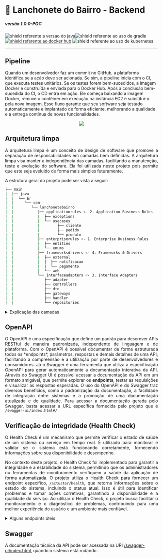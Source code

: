 # 🍔 Lanchonete do Bairro - Backend

##### versão 1.0.0-POC

<img src="https://img.shields.io/badge/Java-17-important.svg?logo=java" alt="shield referente a versao do java"><img src="https://img.shields.io/badge/Build Tool-Gradle-green.svg?logo=gradle" alt="shield referente ao uso de gradle">[<img src="https://img.shields.io/badge/dockerhub-images-blue.svg?logo=docker" alt="shield referente ao docker hub">](https://hub.docker.com/repository/docker/danielmaria/lanchonetebairro-app/general) <img src="https://img.shields.io/badge/Orchestrated by-Kubernetes-green.svg?logo=kubernetes" alt="shield referente ao uso de kubernetes">

____

## Pipeline

Quando um desenvolvedor faz um commit no GitHub, a plataforma identifica se a ação deve ser acionada. Se sim, a pipeline inicia com o CI, que executa testes unitários. Se os testes forem bem-sucedidos, a imagem Docker é construída e enviada para o Docker Hub. Após a conclusão bem-sucedida do CI, o CD entra em ação. Ele começa baixando a imagem Docker, remove o contêiner em execução na instância EC2 e substitui-o pela nova imagem. Esse fluxo garante que seu software seja testado automaticamente e implantado de forma eficiente, melhorando a qualidade e a entrega contínua de novas funcionalidades.

<p align="center">
  <img src="https://github.com/postech-lanchonete/lanchonete-backend/assets/20681811/15ad5f82-7b39-43d9-8f4b-b0778f9daeb2" />
</p>


## Arquitetura limpa
<p align="justify">
  A arquitetura limpa é um conceito de design de software que promove a separação de responsabilidades em camadas bem definidas. A arquitetura limpa visa manter a independência das camadas, facilitando a manutenção, teste e evolução do software. Ela foi utilizada neste projeto pois permite que este seja eveluido de forma mais simples futuramente.
</p>
A estrutura geral do projeto pode ser vista a seguir:

```sh
├── main
|  ├── java
|  |  └── br
|  |     └── com
|  |        └── lanchonetebairro
|  |           ├── applicationrules <- 2. Application Business Rules
|  |           |  ├── exceptions
|  |           |  └── usecases
|  |           |        ├── cliente
|  |           |        ├── pedido
|  |           |        └── produto
|  |           ├── enterpriserules <- 1. Enterprise Business Rules
|  |           |  ├── entities
|  |           |  └── enums
|  |           ├── frameworksdrivers <- 4. Frameworks & Drivers
|  |           |  ├── external
|  |           |  |  ├── notificacao
|  |           |  |  └── pagamento
|  |           |  └── web
|  |           └── interfaceadapters <- 3. Interface Adapters
|  |              ├── adapter
|  |              ├── controllers
|  |              ├── dto
|  |              ├── gateways
|  |              ├── handler
|  |              └── repositories
```
<details>
  <summary>Explicação das camadas</summary>
As camadas do projeto foram divididas seguindo a logica proposta pela arquitetura limpa, sendo 4 as prinipais assinaladas na árvore de estrutura acima.

1. **Enterprise Business Rules:** Esta camada contém regras de negócios de alto nível e princípios que são específicos para a organização ou domínio de negócios.
2. **Application Business Rules**: Aqui, você encontra as regras de negócios da aplicação, que são específicas para a aplicação em si, independentemente do domínio de negócios. É onde a lógica de negócios central é implementada.
3. **Interface Adapters**: Esta camada lida com a interação entre a aplicação e o mundo exterior. Inclui adaptadores para interfaces de usuário, bancos de dados, serviços externos e qualquer outra coisa que não seja parte da aplicação em si.
4. **Frameworks & Drivers**: É onde você integra frameworks, bibliotecas e drivers externos necessários para executar a aplicação. Isso inclui o banco de dados, frameworks web, ferramentas de comunicação e assim por diante. É a fronteira entre a aplicação e o ambiente externo.
</details>

## OpenAPI

<p align="justify">
  O OpenAPI é uma especificação que define um padrão para descrever APIs RESTful de maneira padronizada, independente de linguagem e de plataforma. Com o OpenAPI é possível documentar de forma estruturada todos os *endpoints*, parâmetros, respostas e demais detalhes de uma API, facilitando a compreensão e a utilização por parte de desenvolvedores e consumidores. Já o Swagger é uma ferramenta que utiliza a especificação OpenAPI para gerar automaticamente a documentação interativa da API. Através do Swagger UI é possível acessar a documentação da API em um formato amigável, que permite explorar os <b>endpoints</b>, testar as requisições e visualizar as respostas esperadas. O uso do OpenAPI e do Swagger traz diversos benefícios, como a padronização da documentação, a facilidade de integração entre sistemas e a promoção de uma documentação atualizada e de qualidade. Para acessar a documentação gerada pelo Swagger, basta acessar a URL específica fornecida pelo projeto que é <code>/swagger-ui/index.html#/</code>
</p>

## Verificação de integridade (Health Check)

<p align="justify">
  O Health Check é um mecanismo que permite verificar o estado de saúde de um sistema ou serviço em tempo real. É utilizado para monitorar e validar se o sistema está funcionando corretamente, fornecendo informações sobre sua disponibilidade e desempenho.
</p>
<p align="justify">
  No contexto deste projeto, o Health Check foi implementado para garantir a integridade e a estabilidade do sistema, permitindo que os administradores ou ferramentas de monitoramento verifiquem a saúde da aplicação de forma automatizada. O projeto utiliza o Health Check para fornecer um endpoint específico, <code>/actuator/health</code>, que retorna informações sobre o estado do sistema, incluindo o status atual. Isso é útil para identificar problemas e tomar ações corretivas, garantindo a disponibilidade e a qualidade do serviço. Ao utilizar o Health Check, o projeto busca facilitar o monitoramento e o diagnóstico de problemas, contribuindo para uma melhor experiência do usuário e um ambiente mais confiável.
</p>

<details>
  <summary>Alguns endpoints úteis</summary>

```sh
/actuator/health: Informações de saúde da aplicação, incluindo o status do banco de dados.
```

```sh
/actuator/info: Informações gerais sobre a aplicação, incluindo informações sobre o banco de dados.
```

```sh
/actuator/metrics: Métricas da aplicação, como tempo de execução de consultas no banco de dados.
```

</details>


## Swagger

A documentação técnica da API pode ser acessada na URI [/swagger-ui/index.html](http://localhost:31001/swagger-ui/index.html), quando o sistema está rodando.

